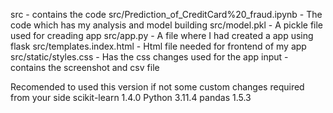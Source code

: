 src - contains the code
src/Prediction_of_CreditCard%20_fraud.ipynb - The code which has my analysis and model building
src/model.pkl - A pickle file used for creading app
src/app.py - A file where I had created a app using flask
src/templates.index.html - Html file needed for frontend of my app
src/static/styles.css - Has the css changes used for the app
input - contains the screenshot and csv file

Recomended to used this version if not some custom changes required from your side
scikit-learn 1.4.0
Python 3.11.4
pandas 1.5.3
